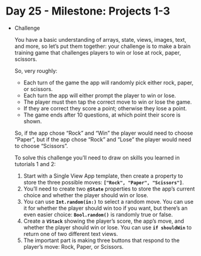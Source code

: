 # Day 25 - Milestone: Projects 1-3

- Challenge

    You have a basic understanding of arrays, state, views, images, text, and more, so let’s put them together: your challenge is to make a brain training game that challenges players to win or lose at rock, paper, scissors.

    So, very roughly:

    - Each turn of the game the app will randomly pick either rock, paper, or scissors.
    - Each turn the app will either prompt the player to win or lose.
    - The player must then tap the correct move to win or lose the game.
    - If they are correct they score a point; otherwise they lose a point.
    - The game ends after 10 questions, at which point their score is shown.

    So, if the app chose “Rock” and “Win” the player would need to choose “Paper”, but if the app chose “Rock” and “Lose” the player would need to choose “Scissors”.

    To solve this challenge you’ll need to draw on skills you learned in tutorials 1 and 2:

    1. Start with a Single View App template, then create a property to store the three possible moves: **`["Rock", "Paper", "Scissors"]`**.
    2. You’ll need to create two **`@State`** properties to store the app’s current choice and whether the player should win or lose.
    3. You can use **`Int.random(in:)`** to select a random move. You can use it for whether the player should win too if you want, but there’s an even easier choice: **`Bool.random()`** is randomly true or false.
    4. Create a **`VStack`** showing the player’s score, the app’s move, and whether the player should win or lose. You can use **`if shouldWin`** to return one of two different text views.
    5. The important part is making three buttons that respond to the player’s move: Rock, Paper, or Scissors.